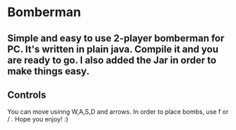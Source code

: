 # Bomberman
Simple and easy to use 2-player bomberman for PC. 
It's written in plain java. Compile it and you are ready to go.
I also added the Jar in order to make things easy.
-------------
Controls
-------------
You can move usinng W,A,S,D and arrows.
In order to place bombs, use f or / .
Hope you enjoy! :)

